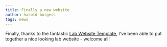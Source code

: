 ```yaml
---
title: Finally a new website
author: harold-burgess
tags: news
---
```

Finally, thanks to the fantastic [Lab Website Template](https://github.com/greenelab/lab-website-template), I've been able to put together a nice looking lab website - welcome all!
